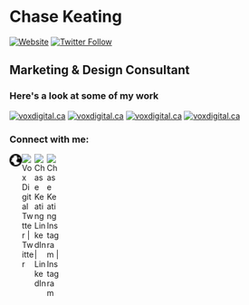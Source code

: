 # Chase Keating

[![Website](https://img.shields.io/website?label=voxdigital.ca&style=for-the-badge&url=https%3A%2F%2Fvoxdigital.ca)](https://voxdigital.ca)
[![Twitter Follow](https://img.shields.io/twitter/follow/voxdigitalyyc?color=1DA1F2&logo=twitter&style=for-the-badge)](https://twitter.com/intent/follow?original_referer=https%3A%2F%2Fgithub.com%2Fvoxdigitalyyc&screen_name=voxdigitalyyc)

## Marketing & Design Consultant
### Here's a look at some of my work

[<img alt="voxdigital.ca" width="45%" src="https://www.voxdigital.ca/wp-content/uploads/2020/08/nex-los-angeles-web-design-case-study.png" />][website]
[<img alt="voxdigital.ca" width="45%" src="https://www.voxdigital.ca/wp-content/uploads/2020/08/nex-los-angeles-web-design-case-study-3.png" />][website]
[<img alt="voxdigital.ca" width="45%" src="https://www.voxdigital.ca/wp-content/uploads/2019/11/vox-digital-website-auditor.png" />][website]
[<img alt="voxdigital.ca" width="45%" src="https://www.voxdigital.ca/wp-content/uploads/2020/08/coffee-shop-website-case-study-1.png" />][website]

### Connect with me:

[<img align="left" alt="Vox Digital Website" width="22px" src="https://raw.githubusercontent.com/iconic/open-iconic/master/svg/globe.svg" />][website]
[<img align="left" alt="Vox Digital Twtter | Twitter" width="22px" src="https://cdn.jsdelivr.net/npm/simple-icons@v3/icons/twitter.svg" />][twitter]
[<img align="left" alt="Chase Keating LinkedIn | LinkedIn" width="22px" src="https://cdn.jsdelivr.net/npm/simple-icons@v3/icons/linkedin.svg" />][linkedin]
[<img align="left" alt="Chase Keating Instagram | Instagram" width="22px" src="https://cdn.jsdelivr.net/npm/simple-icons@v3/icons/instagram.svg" />][instagram]

</br>


[website]: https://voxdigital.ca
[twitter]: https://twitter.com/voxdigitalyyc
[instagram]: https://instagram.com/chasekeating
[linkedin]: https://www.linkedin.com/in/chasekeating/



